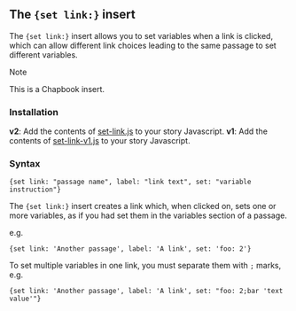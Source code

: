 ## The `{set link:}` insert ##

The `{set link:}` insert allows you to set variables when a link is clicked, which can allow different link choices leading to the same passage to set different variables.

> [!NOTE]
> This is a Chapbook insert.

### Installation ###

**v2**: Add the contents of [set-link.js](set-link.js) to your story Javascript.
**v1**: Add the contents of [set-link-v1.js](set-link-v1.js) to your story Javascript.

### Syntax ###

<code>{set link: "passage name", label: "link text", set: "variable instruction"}</code>

The `{set link:}` insert creates a link which, when clicked on, sets one or more variables, as if you had set them in the variables section of a passage.

e.g.

`{set link: 'Another passage', label: 'A link', set: 'foo: 2'}`

To set multiple variables in one link, you must separate them with `;` marks, e.g.

`{set link: 'Another passage', label: 'A link', set: "foo: 2;bar 'text value'"}`
